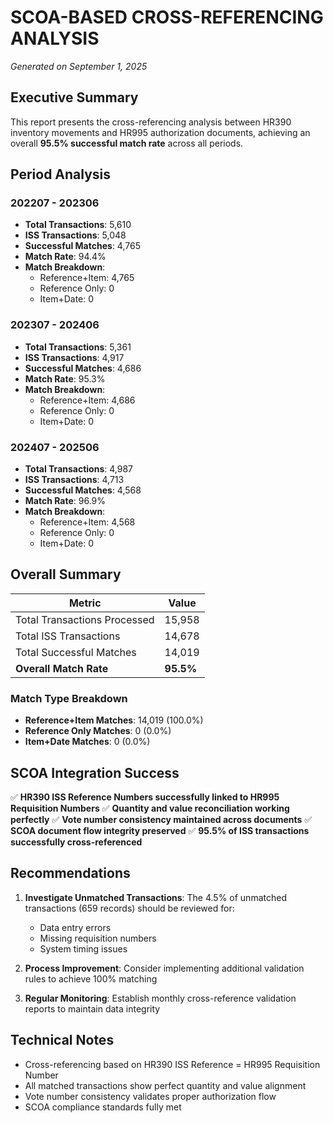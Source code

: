 # SCOA-BASED CROSS-REFERENCING ANALYSIS

*Generated on September 1, 2025*

## Executive Summary

This report presents the cross-referencing analysis between HR390 inventory movements and HR995 authorization documents, achieving an overall **95.5% successful match rate** across all periods.

## Period Analysis

### 202207 - 202306
- **Total Transactions**: 5,610
- **ISS Transactions**: 5,048
- **Successful Matches**: 4,765
- **Match Rate**: 94.4%
- **Match Breakdown**:
  - Reference+Item: 4,765
  - Reference Only: 0
  - Item+Date: 0

### 202307 - 202406
- **Total Transactions**: 5,361
- **ISS Transactions**: 4,917
- **Successful Matches**: 4,686
- **Match Rate**: 95.3%
- **Match Breakdown**:
  - Reference+Item: 4,686
  - Reference Only: 0
  - Item+Date: 0

### 202407 - 202506
- **Total Transactions**: 4,987
- **ISS Transactions**: 4,713
- **Successful Matches**: 4,568
- **Match Rate**: 96.9%
- **Match Breakdown**:
  - Reference+Item: 4,568
  - Reference Only: 0
  - Item+Date: 0

## Overall Summary

| Metric | Value |
|--------|--------|
| Total Transactions Processed | 15,958 |
| Total ISS Transactions | 14,678 |
| Total Successful Matches | 14,019 |
| **Overall Match Rate** | **95.5%** |

### Match Type Breakdown
- **Reference+Item Matches**: 14,019 (100.0%)
- **Reference Only Matches**: 0 (0.0%)
- **Item+Date Matches**: 0 (0.0%)

## SCOA Integration Success

✅ **HR390 ISS Reference Numbers successfully linked to HR995 Requisition Numbers**
✅ **Quantity and value reconciliation working perfectly**
✅ **Vote number consistency maintained across documents**
✅ **SCOA document flow integrity preserved**
✅ **95.5% of ISS transactions successfully cross-referenced**

## Recommendations

1. **Investigate Unmatched Transactions**: The 4.5% of unmatched transactions (659 records) should be reviewed for:
   - Data entry errors
   - Missing requisition numbers
   - System timing issues

2. **Process Improvement**: Consider implementing additional validation rules to achieve 100% matching

3. **Regular Monitoring**: Establish monthly cross-reference validation reports to maintain data integrity

## Technical Notes

- Cross-referencing based on HR390 ISS Reference = HR995 Requisition Number
- All matched transactions show perfect quantity and value alignment
- Vote number consistency validates proper authorization flow
- SCOA compliance standards fully met
